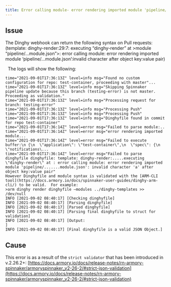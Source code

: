 ```yaml
---
title: Error calling module- error rendering imported module 'pipeline/....module.json'- invalid character
---
```


## Issue
The Dinghy webhook can return the following syntax on Pull requests:
(template: dinghy-render:29:7: executing “dinghy-render” at >module “pipeline/…module.json”>: error calling module: error rendering imported module ‘pipeline/…module.json’:invalid character after object key:value pair)

 
The logs will show the following:

```
time="2021-09-01T17:36:13Z" level=info msg="Found no custom configuration for repo: test-container, proceeding with master"...
time="2021-09-01T17:36:13Z" level=info msg="Skipping Spinnaker pipeline update because this branch (testing-error) is not master. Proceeding as validation."
time="2021-09-01T17:36:13Z" level=info msg="Processing request for branch: testing-error"
time="2021-09-01T17:36:13Z" level=info msg="Processing Push"
time="2021-09-01T17:36:13Z" level=info msg="Processing Push"
time="2021-09-01T17:36:13Z" level=info msg="Dinghyfile found in commit for repo test-container"
time="2021-09-01T17:36:14Z" level=error msg="Failed to parse module:..
time="2021-09-01T17:36:14Z" level=error msg="error rendering imported module...
time="2021-09-01T17:36:14Z" level=error msg="Failed to execute buffer:\n {\n  \"application\": \"test-container\",\n  \"spec\": {\n    \"notifications\...
time="2021-09-01T17:36:14Z" level=error msg="Failed to parse dinghyfile dinghyfile: template: dinghy-render:.....executing \"dinghy-render\" at : error calling module: error rendering imported module 'pipeline/.......module.json': invalid character 'a' after object key:value pair"
However Dinghyfile and module syntax is validated with the [ARM-CLI tool](https://docs.armory.io/docs/spinnaker-user-guides/dinghy-arm-cli/) to be valid.  For example:
>arm dinghy render dinghyfile –modules ../dinghy-templates >> /dev/null
INFO [2021-09-02 08:40:17] [Checking dinghyfile]
INFO [2021-09-02 08:40:17] [Parsing dinghyfile]
INFO [2021-09-02 08:40:17] [Parsed dinghyfile]
INFO [2021-09-02 08:40:17] [Parsing final dinghyfile to struct for validation]
INFO [2021-09-02 08:40:17] [Output:
]
INFO [2021-09-02 08:40:17] [Final dinghyfile is a valid JSON Object.]
```

## Cause
This error is as a result of the ```strict validator``` that has been introduced in v.2.26.2+:
[https://docs.armory.io/docs/release-notes/rn-armory-spinnaker/armoryspinnaker_v2-26-2/#strict-json-validation](https://docs.armory.io/docs/release-notes/rn-armory-spinnaker/armoryspinnaker_v2-26-2/#strict-json-validation)
 


